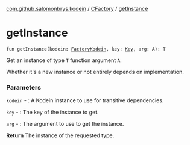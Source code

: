 [com.github.salomonbrys.kodein](../index.md) / [CFactory](index.md) / [getInstance](.)

# getInstance

`fun getInstance(kodein: `[`FactoryKodein`](../-factory-kodein/index.md)`, key: `[`Key`](../-kodein/-key/index.md)`, arg: A): T`

Get an instance of type `T` function argument `A`.

Whether it's a new instance or not entirely depends on implementation.

### Parameters

`kodein` - : A Kodein instance to use for transitive dependencies.

`key` - : The key of the instance to get.

`arg` - : The argument to use to get the instance.

**Return**
The instance of the requested type.

